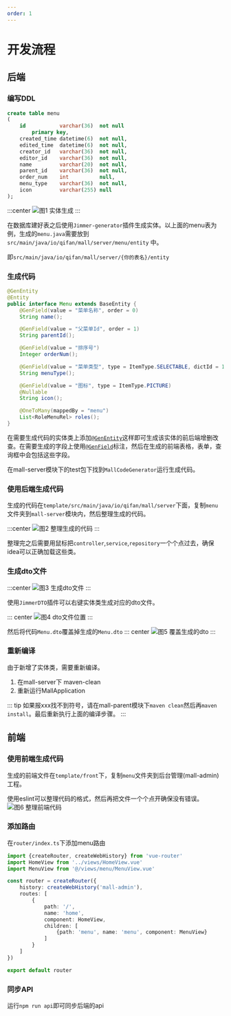 ```yaml
---
order: 1
---
```

# 开发流程

## 后端

### 编写DDL

```sql
create table menu
(
    id           varchar(36)  not null
        primary key,
    created_time datetime(6)  not null,
    edited_time  datetime(6)  not null,
    creator_id   varchar(36)  not null,
    editor_id    varchar(36)  not null,
    name         varchar(20)  not null,
    parent_id    varchar(36)  not null,
    order_num    int          null,
    menu_type    varchar(36)  not null,
    icon         varchar(255) null
);
```

:::center
![图1 实体生成](./img.png)
:::

在数据库建好表之后使用`Jimmer-generator`插件生成实体。以上面的menu表为例，生成的`menu.java`需要放到`src/main/java/io/qifan/mall/server/menu/entity` 中。

即`src/main/java/io/qifan/mall/server/{你的表名}/entity`

### 生成代码

```java
@GenEntity
@Entity
public interface Menu extends BaseEntity {
    @GenField(value = "菜单名称", order = 0)
    String name();

    @GenField(value = "父菜单Id", order = 1)
    String parentId();

    @GenField(value = "排序号")
    Integer orderNum();

    @GenField(value = "菜单类型", type = ItemType.SELECTABLE, dictId = 1002)
    String menuType();

    @GenField(value = "图标", type = ItemType.PICTURE)
    @Nullable
    String icon();

    @OneToMany(mappedBy = "menu")
    List<RoleMenuRel> roles();
}
```

在需要生成代码的实体类上添加[`@GenEntity`](../../reference/generator/README.md/#genentity)这样即可生成该实体的前后端增删改查。在需要生成的字段上使用[`@GenField`](../../reference/generator/README.md/#genfield)标注，然后在生成的前端表格，表单，查询框中会包括这些字段。

在mall-server模块下的test包下找到`MallCodeGenerator`运行生成代码。

### 使用后端生成代码

生成的代码在`template/src/main/java/io/qifan/mall/server`下面，复制`menu`文件夹到`mall-server`模块内，然后整理生成的代码。

:::center
![图2 整理生成的代码](./img_1.png)
:::

整理完之后需要用鼠标把`controller`,`service`,`repository`一个个点过去，确保idea可以正确加载这些类。

### 生成dto文件

:::center
![图3 生成dto文件](img_2.png)
:::

使用`JimmerDTO`插件可以右键实体类生成对应的dto文件。

::: center
![图4 dto文件位置](img_3.png)
:::

然后将代码`Menu.dto`覆盖掉生成的`Menu.dto`
::: center
![图5 覆盖生成的dto](img_4.png)
:::

### 重新编译

由于新增了实体类，需要重新编译。

1. 在mall-server下 maven-clean
2. 重新运行MallApplication

::: tip
如果报xxx找不到符号，请在mall-parent模块下`maven clean`然后再`maven install`。最后重新执行上面的编译步骤。
:::

## 前端

### 使用前端生成代码

生成的前端文件在`template/front`下，复制`menu`文件夹到后台管理(mall-admin)工程。

使用eslint可以整理代码的格式，然后再把文件一个个点开确保没有错误。
![图6 整理前端代码](img_5.png)

### 添加路由

在`router/index.ts`下添加menu路由

```ts
import {createRouter, createWebHistory} from 'vue-router'
import HomeView from '../views/HomeView.vue'
import MenuView from '@/views/menu/MenuView.vue'

const router = createRouter({
    history: createWebHistory('mall-admin'),
    routes: [
        {
            path: '/',
            name: 'home',
            component: HomeView,
            children: [
                {path: 'menu', name: 'menu', component: MenuView}
            ]
        }
    ]
})

export default router
```

### 同步API

运行`npm run api`即可同步后端的api